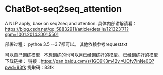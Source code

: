 # ChatBot-seq2seq_attention
A NLP apply, base on seq2seq and attention.
具体内部讲解请看：https://blog.csdn.net/qq_58832911/article/details/121323171?spm=1001.2014.3001.5501

部署过程：
  python 3.5 --3.7都可以。
  其他依赖参考request.txt
  
  可以自己训练模型，不想训练的也可以用已经训练好的模型。
  已经训练好的模型下载链接：
    链接：https://pan.baidu.com/s/1GO9K3m42y_vUOfy7inNe0Q?pwd=83fk 
    提取码：83fk 

